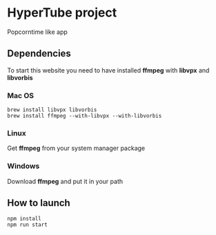 # HyperTube project
Popcorntime like app
## Dependencies
To start this website you need to have installed **ffmpeg** with **libvpx** and **libvorbis**
### Mac OS
```shell
brew install libvpx libvorbis
brew install ffmpeg --with-libvpx --with-libvorbis
```
### Linux
Get **ffmpeg** from your system manager package
### Windows
Download **ffmpeg** and put it in your path
## How to launch
```shell
npm install
npm run start
```
